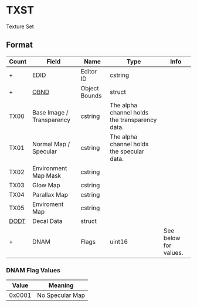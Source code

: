 TXST
====

Texture Set

## Format

Count | Field | Name | Type | Info
------|-------|------|------|-----
+ | EDID | Editor ID | cstring |
+ | [OBND](Fields/OBND.md) | Object Bounds | struct |
 | TX00 | Base Image / Transparency | cstring | The alpha channel holds the transparency data.
 | TX01 | Normal Map / Specular | cstring | The alpha channel holds the specular data.
 | TX02 | Environment Map Mask | cstring |
 | TX03 | Glow Map | cstring |
 | TX04 | Parallax Map | cstring |
 | TX05 | Enviroment Map | cstring |
 | [DODT](Fields/DODT.md) | Decal Data | struct |
+ | DNAM | Flags | uint16 | See below for values.
 

### DNAM Flag Values

Value | Meaning
------|--------
0x0001 | No Specular Map

